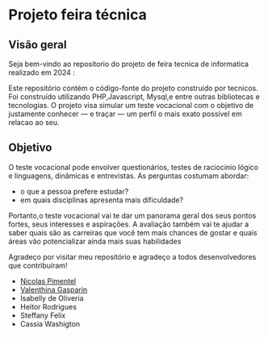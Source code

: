 # Projeto feira técnica 

## Visão geral

Seja bem-vindo ao repositorio do projeto de feira tecnica de informatica realizado em 2024 :  

Este repositório contém o código-fonte do projeto construido por tecnicos. Foi construído utilizando PHP,Javascript, Mysql,e entre outras bibliotecas e tecnologias. O projeto visa simular um teste vocacional com o objetivo de justamente conhecer — e traçar — um perfil o mais exato possível em relacao ao seu.  

## Objetivo  

O teste vocacional pode envolver questionários, testes de raciocínio lógico e linguagens, dinâmicas e entrevistas. As perguntas costumam abordar:  
- o que a pessoa prefere estudar?
- em quais disciplinas apresenta mais dificuldade?
  
Portanto,o teste vocacional vai te dar um panorama geral dos seus pontos fortes, seus interesses e aspirações. A avaliação também vai te ajudar a saber quais são as carreiras que você tem mais chances de gostar e quais áreas vão potencializar ainda mais suas habilidades  


  
Agradeço por visitar meu repositório e agradeço a todos desenvolvedores que contribuíram!  
- [Nicolas Pimentel](https://www.google.com)
- [Valenthina Gasparin](https://www.linkedin.com/in/valenthina-gasparin-8519492b1/)
- Isabelly de Oliveria
- Heitor Rodrigues
- Steffany Felix
- Cassia Washigton
  





  

